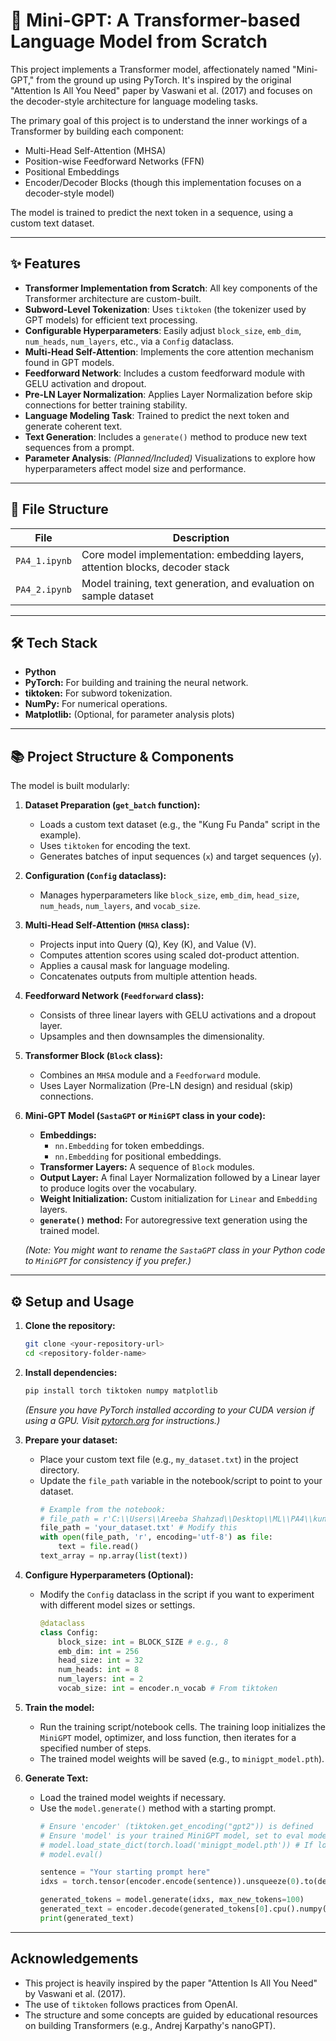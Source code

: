 # 🤖 Mini-GPT: A Transformer-based Language Model from Scratch

This project implements a Transformer model, affectionately named "Mini-GPT," from the ground up using PyTorch. It's inspired by the original "Attention Is All You Need" paper by Vaswani et al. (2017) and focuses on the decoder-style architecture for language modeling tasks.

The primary goal of this project is to understand the inner workings of a Transformer by building each component:
* Multi-Head Self-Attention (MHSA)
* Position-wise Feedforward Networks (FFN)
* Positional Embeddings
* Encoder/Decoder Blocks (though this implementation focuses on a decoder-style model)

The model is trained to predict the next token in a sequence, using a custom text dataset.

---

## ✨ Features

-  **Transformer Implementation from Scratch**: All key components of the Transformer architecture are custom-built.
-  **Subword-Level Tokenization**: Uses `tiktoken` (the tokenizer used by GPT models) for efficient text processing.
-  **Configurable Hyperparameters**: Easily adjust `block_size`, `emb_dim`, `num_heads`, `num_layers`, etc., via a `Config` dataclass.
-  **Multi-Head Self-Attention**: Implements the core attention mechanism found in GPT models.
-  **Feedforward Network**: Includes a custom feedforward module with GELU activation and dropout.
-  **Pre-LN Layer Normalization**: Applies Layer Normalization before skip connections for better training stability.
-  **Language Modeling Task**: Trained to predict the next token and generate coherent text.
-  **Text Generation**: Includes a `generate()` method to produce new text sequences from a prompt.
-  **Parameter Analysis**: *(Planned/Included)* Visualizations to explore how hyperparameters affect model size and performance.

---

## 📁 File Structure

| File | Description |
|------|-------------|
| `PA4_1.ipynb` | Core model implementation: embedding layers, attention blocks, decoder stack |
| `PA4_2.ipynb` | Model training, text generation, and evaluation on sample dataset |

---

## 🛠️ Tech Stack

* **Python**
* **PyTorch:** For building and training the neural network.
* **tiktoken:** For subword tokenization.
* **NumPy:** For numerical operations.
* **Matplotlib:** (Optional, for parameter analysis plots)

---

## 📚 Project Structure & Components

The model is built modularly:

1.  **Dataset Preparation (`get_batch` function):**
    * Loads a custom text dataset (e.g., the "Kung Fu Panda" script in the example).
    * Uses `tiktoken` for encoding the text.
    * Generates batches of input sequences (`x`) and target sequences (`y`).

2.  **Configuration (`Config` dataclass):**
    * Manages hyperparameters like `block_size`, `emb_dim`, `head_size`, `num_heads`, `num_layers`, and `vocab_size`.

3.  **Multi-Head Self-Attention (`MHSA` class):**
    * Projects input into Query (Q), Key (K), and Value (V).
    * Computes attention scores using scaled dot-product attention.
    * Applies a causal mask for language modeling.
    * Concatenates outputs from multiple attention heads.

4.  **Feedforward Network (`Feedforward` class):**
    * Consists of three linear layers with GELU activations and a dropout layer.
    * Upsamples and then downsamples the dimensionality.

5.  **Transformer Block (`Block` class):**
    * Combines an `MHSA` module and a `Feedforward` module.
    * Uses Layer Normalization (Pre-LN design) and residual (skip) connections.

6.  **Mini-GPT Model (`SastaGPT` or `MiniGPT` class in your code):**
    * **Embeddings:**
        * `nn.Embedding` for token embeddings.
        * `nn.Embedding` for positional embeddings.
    * **Transformer Layers:** A sequence of `Block` modules.
    * **Output Layer:** A final Layer Normalization followed by a Linear layer to produce logits over the vocabulary.
    * **Weight Initialization:** Custom initialization for `Linear` and `Embedding` layers.
    * **`generate()` method:** For autoregressive text generation using the trained model.

    *(Note: You might want to rename the `SastaGPT` class in your Python code to `MiniGPT` for consistency if you prefer.)*

---

## ⚙️ Setup and Usage

1.  **Clone the repository:**
    ```bash
    git clone <your-repository-url>
    cd <repository-folder-name>
    ```

2.  **Install dependencies:**
    ```bash
    pip install torch tiktoken numpy matplotlib
    ```
    *(Ensure you have PyTorch installed according to your CUDA version if using a GPU. Visit [pytorch.org](https://pytorch.org/) for instructions.)*

3.  **Prepare your dataset:**
    * Place your custom text file (e.g., `my_dataset.txt`) in the project directory.
    * Update the `file_path` variable in the notebook/script to point to your dataset.
        ```python
        # Example from the notebook:
        # file_path = r'C:\\Users\\Areeba Shahzad\\Desktop\\ML\\PA4\\kungfu_panda.txt'
        file_path = 'your_dataset.txt' # Modify this
        with open(file_path, 'r', encoding='utf-8') as file:
            text = file.read()
        text_array = np.array(list(text))
        ```

4.  **Configure Hyperparameters (Optional):**
    * Modify the `Config` dataclass in the script if you want to experiment with different model sizes or settings.
        ```python
        @dataclass
        class Config:
            block_size: int = BLOCK_SIZE # e.g., 8
            emb_dim: int = 256
            head_size: int = 32
            num_heads: int = 8
            num_layers: int = 2
            vocab_size: int = encoder.n_vocab # From tiktoken
        ```

5.  **Train the model:**
    * Run the training script/notebook cells. The training loop initializes the `MiniGPT` model, optimizer, and loss function, then iterates for a specified number of steps.
    * The trained model weights will be saved (e.g., to `minigpt_model.pth`).

6.  **Generate Text:**
    * Load the trained model weights if necessary.
    * Use the `model.generate()` method with a starting prompt.
        ```python
        # Ensure 'encoder' (tiktoken.get_encoding("gpt2")) is defined
        # Ensure 'model' is your trained MiniGPT model, set to eval mode
        # model.load_state_dict(torch.load('minigpt_model.pth')) # If loading saved model
        # model.eval()

        sentence = "Your starting prompt here"
        idxs = torch.tensor(encoder.encode(sentence)).unsqueeze(0).to(device) # Move to device if using GPU

        generated_tokens = model.generate(idxs, max_new_tokens=100)
        generated_text = encoder.decode(generated_tokens[0].cpu().numpy()) # Move to CPU before decoding
        print(generated_text)
        ```

---

## Acknowledgements

* This project is heavily inspired by the paper "Attention Is All You Need" by Vaswani et al. (2017).
* The use of `tiktoken` follows practices from OpenAI.
* The structure and some concepts are guided by educational resources on building Transformers (e.g., Andrej Karpathy's nanoGPT).
